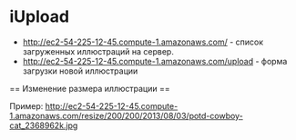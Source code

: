 iUpload
=======

* http://ec2-54-225-12-45.compute-1.amazonaws.com/ - список загруженных иллюстраций на сервер.
* http://ec2-54-225-12-45.compute-1.amazonaws.com/upload - форма загрузки новой иллюстрации


== Изменение размера иллюстрации ==

Пример: http://ec2-54-225-12-45.compute-1.amazonaws.com/resize/200/200/2013/08/03/potd-cowboy-cat_2368962k.jpg
